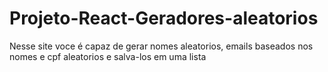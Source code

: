 # Projeto-React-Geradores-aleatorios
Nesse site voce é capaz de gerar nomes aleatorios, emails baseados nos nomes e cpf aleatorios e salva-los em uma lista
